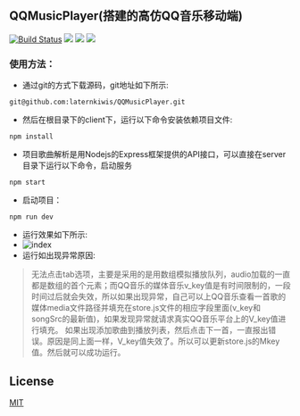 ## QQMusicPlayer(搭建的高仿QQ音乐移动端)
[![Build Status](https://travis-ci.com/Harhao/QQMusicPlayerWebApp.svg?branch=V2)](https://travis-ci.com/Harhao/QQMusicPlayerWebApp)
[![](https://img.shields.io/badge/vue-2.5.2-brightgreen)](https://img.shields.io/badge/vue-2.5.2-brightgreen)
[![](https://img.shields.io/badge/vuex-v3.0.1-brightgreen)](https://img.shields.io/badge/vuex-v3.0.1-brightgreen)
[![](https://img.shields.io/badge/vue--router-v3.0.1-brightgreen)](https://img.shields.io/badge/vue--router-v3.0.1-brightgreen)
### 使用方法：
- 通过git的方式下载源码，git地址如下所示:
```
git@github.com:laternkiwis/QQMusicPlayer.git
```
- 然后在根目录下的client下，运行以下命令安装依赖项目文件:
```
npm install
```
- 项目歌曲解析是用Nodejs的Express框架提供的API接口，可以直接在server目录下运行以下命令，启动服务
```
npm start
```
- 启动项目：
```
npm run dev
```
- 运行效果如下所示:
- ![index](https://github.com/laternkiwis/QQMusicPlayerWebApp/blob/master/Vuejs/screenshot/1.gif)
- 运行如出现异常原因:
> 无法点击tab选项，主要是采用的是用数组模拟播放队列，audio加载的一直都是数组的首个元素；而QQ音乐的媒体音乐v_key值是有时间限制的，一段时间过后就会失效，所以如果出现异常，自己可以上QQ音乐查看一首歌的媒体media文件路径并填充在store.js文件的相应字段里面(v_key和songSrc的最新值)，如果发现异常就请求真实QQ音乐平台上的V_key值进行填充。
如果出现添加歌曲到播放列表，然后点击下一首，一直报出错误。原因是同上面一样，V_key值失效了。所以可以更新store.js的Mkey值。然后就可以成功运行。
## License
[MIT](http://opensource.org/licenses/MIT)
